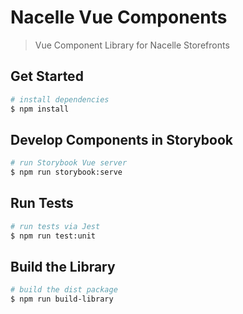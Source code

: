 # Nacelle Vue Components

> Vue Component Library for Nacelle Storefronts

## Get Started

```bash
# install dependencies
$ npm install
```

## Develop Components in Storybook

```bash
# run Storybook Vue server
$ npm run storybook:serve
```

## Run Tests

```bash
# run tests via Jest
$ npm run test:unit
```

## Build the Library

```bash
# build the dist package
$ npm run build-library 
```
